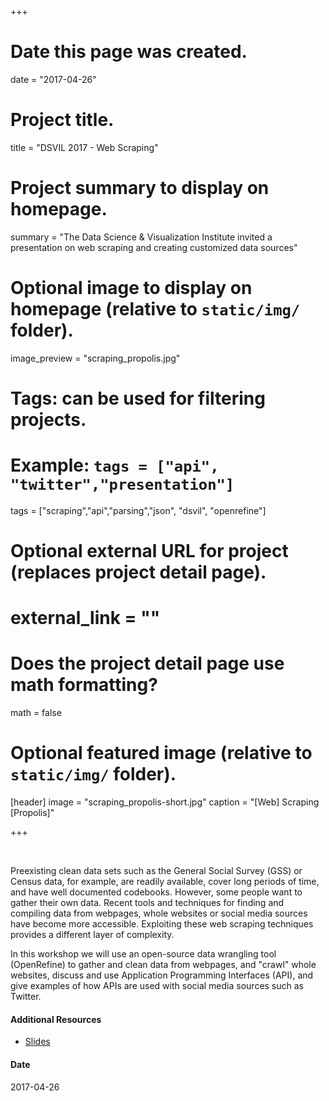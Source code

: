 +++
# Date this page was created.
date = "2017-04-26"

# Project title.
title = "DSVIL 2017 - Web Scraping"

# Project summary to display on homepage.
summary = "The Data Science & Visualization Institute invited a presentation on web scraping and creating customized data sources"

# Optional image to display on homepage (relative to `static/img/` folder).
image_preview = "scraping_propolis.jpg"

# Tags: can be used for filtering projects.
# Example: `tags = ["api", "twitter","presentation"]`
tags = ["scraping","api","parsing","json", "dsvil", "openrefine"]

# Optional external URL for project (replaces project detail page).
# external_link = ""

# Does the project detail page use math formatting?
math = false

# Optional featured image (relative to `static/img/` folder).
[header]
image = "scraping_propolis-short.jpg"
caption = "[Web] Scraping [Propolis]"

+++

&nbsp;

Preexisting clean data sets such as the General Social Survey (GSS) or Census data, for example, are readily available, cover long periods of time, and have well documented codebooks. However, some people want to gather their own data. Recent tools and techniques for finding and compiling data from webpages, whole websites or social media sources have become more accessible.  Exploiting these web scraping techniques provides a different layer of complexity.

In this workshop we will use an open-source data wrangling tool (OpenRefine) to gather and clean data from webpages, and "crawl" whole websites, discuss and use Application Programming Interfaces (API), and give examples of how APIs are used with social media sources such as Twitter.


#### Additional Resources

- [Slides](/project/custom/dsvil2017/slides.html) 

#### Date
2017-04-26

